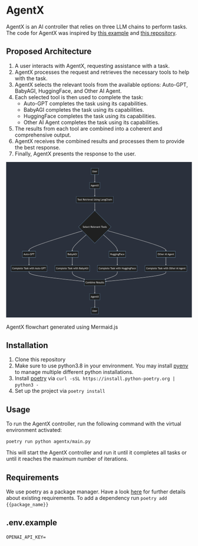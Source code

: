# AgentX

AgentX is an AI controller that relies on three LLM chains to perform tasks. The code for AgentX was inspired by [this example](https://python.langchain.com/en/latest/use_cases/agents/baby_agi.html) and [this repository](https://github.com/yoheinakajima/babyagi/tree/main).

## Proposed Architecture

1.  A user interacts with AgentX, requesting assistance with a task.
2.  AgentX processes the request and retrieves the necessary tools to help with the task.
3.  AgentX selects the relevant tools from the available options: Auto-GPT, BabyAGI, HuggingFace, and Other AI Agent.
4.  Each selected tool is then used to complete the task:
    -   Auto-GPT completes the task using its capabilities.
    -   BabyAGI completes the task using its capabilities.
    -   HuggingFace completes the task using its capabilities.
    -   Other AI Agent completes the task using its capabilities.
5.  The results from each tool are combined into a coherent and comprehensive output.
6.  AgentX receives the combined results and processes them to provide the best response.
7.  Finally, AgentX presents the response to the user.

![](agentx-proposed-architecture.png)

AgentX flowchart generated using Mermaid.js

## Installation

1. Clone this repository
2. Make sure to use python3.8 in your environment. You may install [pyenv](https://github.com/pyenv/pyenv) to manage multiple different python installations.
3. Install [poetry](https://python-poetry.org/docs/) via `curl -sSL https://install.python-poetry.org | python3 -`
4. Set up the project via `poetry install`

## Usage

To run the AgentX controller, run the following command with the virtual environment activated:

```
poetry run python agentx/main.py
```

This will start the AgentX controller and run it until it completes all tasks or until it reaches the maximum number of iterations.

## Requirements

We use poetry as a package manager. Have a look [here](pyproject.toml) for further details about existing requirements.
To add a dependency run `poetry add {{package_name}}`


## .env.example

```
OPENAI_API_KEY=
```